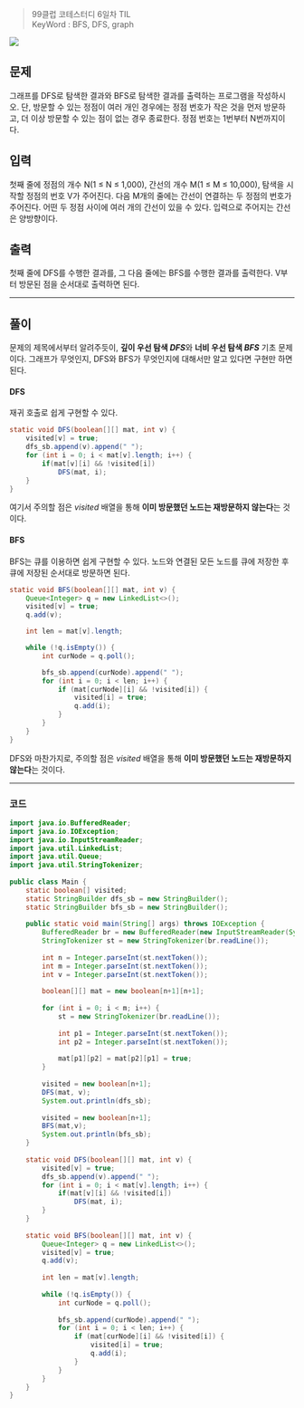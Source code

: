 > 99클럽 코테스터디 6일차 TIL  
> KeyWord : BFS, DFS, graph


![](https://i.imgur.com/yDXnTy7.png)

## 문제

그래프를 DFS로 탐색한 결과와 BFS로 탐색한 결과를 출력하는 프로그램을 작성하시오. 단, 방문할 수 있는 정점이 여러 개인 경우에는 정점 번호가 작은 것을 먼저 방문하고, 더 이상 방문할 수 있는 점이 없는 경우 종료한다. 정점 번호는 1번부터 N번까지이다.

## 입력

첫째 줄에 정점의 개수 N(1 ≤ N ≤ 1,000), 간선의 개수 M(1 ≤ M ≤ 10,000), 탐색을 시작할 정점의 번호 V가 주어진다. 다음 M개의 줄에는 간선이 연결하는 두 정점의 번호가 주어진다. 어떤 두 정점 사이에 여러 개의 간선이 있을 수 있다. 입력으로 주어지는 간선은 양방향이다.

## 출력

첫째 줄에 DFS를 수행한 결과를, 그 다음 줄에는 BFS를 수행한 결과를 출력한다. V부터 방문된 점을 순서대로 출력하면 된다.


---

## 풀이

문제의 제목에서부터 알려주듯이, **깊이 우선 탐색 *DFS***와 **너비 우선 탐색 *BFS*** 기초 문제이다. 그래프가 무엇인지, DFS와 BFS가 무엇인지에 대해서만 알고 있다면 구현만 하면 된다.

#### **DFS**

재귀 호출로 쉽게 구현할 수 있다.

```java
static void DFS(boolean[][] mat, int v) {  
	visited[v] = true;  
	dfs_sb.append(v).append(" ");  
	for (int i = 0; i < mat[v].length; i++) {  
		if(mat[v][i] && !visited[i])  
			DFS(mat, i);  
	}  
} 
```

여기서 주의할 점은 *visited* 배열을 통해 **이미 방문했던 노드는 재방문하지 않는다**는 것이다.


#### **BFS**

BFS는 큐를 이용하면 쉽게 구현할 수 있다. 노드와 연결된 모든 노드를 큐에 저장한 후 큐에 저장된 순서대로 방문하면 된다.

```java
static void BFS(boolean[][] mat, int v) {  
	Queue<Integer> q = new LinkedList<>();  
	visited[v] = true;  
	q.add(v);  

	int len = mat[v].length;  

	while (!q.isEmpty()) {  
		int curNode = q.poll();  

		bfs_sb.append(curNode).append(" ");  
		for (int i = 0; i < len; i++) {  
			if (mat[curNode][i] && !visited[i]) {  
				visited[i] = true;  
				q.add(i);  
			}  
		}  
	}  
}
```

DFS와 마찬가지로, 주의할 점은 *visited* 배열을 통해 **이미 방문했던 노드는 재방문하지 않는다**는 것이다.

---

### 코드

```java
import java.io.BufferedReader;  
import java.io.IOException;  
import java.io.InputStreamReader;  
import java.util.LinkedList;  
import java.util.Queue;  
import java.util.StringTokenizer;  
  
public class Main {  
    static boolean[] visited;  
    static StringBuilder dfs_sb = new StringBuilder();  
    static StringBuilder bfs_sb = new StringBuilder();  
  
    public static void main(String[] args) throws IOException {  
        BufferedReader br = new BufferedReader(new InputStreamReader(System.in));  
        StringTokenizer st = new StringTokenizer(br.readLine());  
  
        int n = Integer.parseInt(st.nextToken());  
        int m = Integer.parseInt(st.nextToken());  
        int v = Integer.parseInt(st.nextToken());  
		  
        boolean[][] mat = new boolean[n+1][n+1];  
			  
        for (int i = 0; i < m; i++) {  
            st = new StringTokenizer(br.readLine());  
			  
            int p1 = Integer.parseInt(st.nextToken());  
            int p2 = Integer.parseInt(st.nextToken());  
			  
            mat[p1][p2] = mat[p2][p1] = true;  
        }  
        
        visited = new boolean[n+1];  
        DFS(mat, v);  
        System.out.println(dfs_sb);  
  
        visited = new boolean[n+1];  
        BFS(mat,v);  
        System.out.println(bfs_sb);  
    }  
  
    static void DFS(boolean[][] mat, int v) {  
        visited[v] = true;  
        dfs_sb.append(v).append(" ");  
        for (int i = 0; i < mat[v].length; i++) {  
            if(mat[v][i] && !visited[i])  
                DFS(mat, i);  
        }  
    }  
  
    static void BFS(boolean[][] mat, int v) {  
        Queue<Integer> q = new LinkedList<>();  
        visited[v] = true;  
        q.add(v);  
  
        int len = mat[v].length;  
  
        while (!q.isEmpty()) {  
            int curNode = q.poll();  
  
            bfs_sb.append(curNode).append(" ");  
            for (int i = 0; i < len; i++) {  
                if (mat[curNode][i] && !visited[i]) {  
                    visited[i] = true;  
                    q.add(i);  
                }  
            }  
        }  
    }
}
```